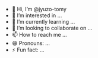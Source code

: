 - 👋 Hi, I’m @jyuzo-tomy
- 👀 I’m interested in ...
- 🌱 I’m currently learning ...
- 💞️ I’m looking to collaborate on ...
- 📫 How to reach me ...
- 😄 Pronouns: ...
- ⚡ Fun fact: ...

<!---
jyuzo-tomy/jyuzo-tomy is a ✨ special ✨ repository because its `README.md` (this file) appears on your GitHub profile.
You can click the Preview link to take a look at your changes.
--->

